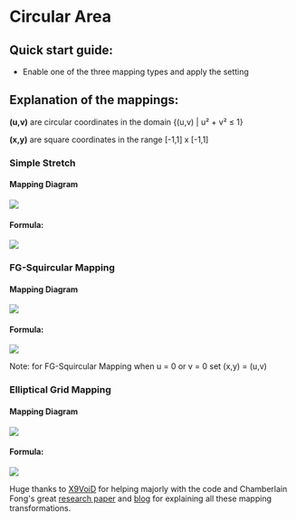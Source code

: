 # Circular Area

## Quick start guide:
- Enable one of the three mapping types and apply the setting


## Explanation of the mappings:
**(u,v)** are circular coordinates in the domain {(u,v) | u² + v² ≤ 1}

**(x,y)** are square coordinates in the range [-1,1] x [-1,1]

### Simple Stretch
#### Mapping Diagram
![](https://raw.githubusercontent.com/Kuuuube/Circular_Area/main/readme_img/Simple_Stretch.png)
#### Formula:
![](https://raw.githubusercontent.com/Kuuuube/Circular_Area/main/readme_img/Simple_Stretch_formula.PNG)


### FG-Squircular Mapping
#### Mapping Diagram
![](https://raw.githubusercontent.com/Kuuuube/Circular_Area/main/readme_img/FG-Squircular.png)
#### Formula:
![](https://raw.githubusercontent.com/Kuuuube/Circular_Area/main/readme_img/FG-Squircular_formula.PNG)

Note: for FG-Squircular Mapping when u = 0 or v = 0 set (x,y) = (u,v)


### Elliptical Grid Mapping
#### Mapping Diagram
![](https://raw.githubusercontent.com/Kuuuube/Circular_Area/main/readme_img/Elliptical_Grid.png)
#### Formula:
![](https://raw.githubusercontent.com/Kuuuube/Circular_Area/main/readme_img/Elliptical_Grid_formula.png)



Huge thanks to [X9VoiD](https://github.com/X9VoiD) for helping majorly with the code and Chamberlain Fong's great [research paper](https://arxiv.org/abs/1509.06344) and [blog](https://squircular.blogspot.com/) for explaining all these mapping transformations.
